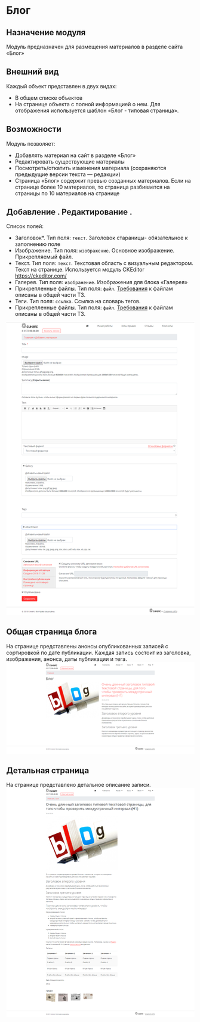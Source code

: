 # Блог
## Назначение модуля
Модуль предназначен для размещения материалов в разделе сайта «Блог»
## Внешний вид
Каждый объект представлен в двух видах:
- В общем списке объектов
- На странице объекта с полной информацией о нем. Для отображения используется шаблон «Блог - типовая страница».

## Возможности
Модуль позволяет:
- Добавлять материал на сайт в разделе «Блог»
- Редактировать существующие материалы
- Посмотреть/откатить изменения материала (сохраняются предыдущие версии текста — редакции)
- Страница «Блог» содержит превью созданных материалов. Если на странице более 10 материалов, то страница разбивается на страницы по 10 материалов на странице

## Добавление . Редактирование .
Список полей:
- Заголовок*. Тип поля: `текст`. Заголовок стараницы- обязательное к заполнению поле
- Изображение. Тип поля: `изображение`. Основное изображение. Прикрепляемый файл.
- Текст. Тип поля: `текст`. Текстовая область с визуальным редактором. Текст на странице. Используется модуль CKEditor <https://ckeditor.com/>
- Галерея. Тип поля: `изображение`. Изображения для блока «Галерея»
- Прикрепленные файлы. Тип поля: `файл`. [Требования][identifier] к файлам описаны в общей части ТЗ.
- Теги. Тип поля: `ссылка`. Ссылка на словарь тегов.
- Прикрепленные файлы. Тип поля: `файл`.  [Требования][identifier] к файлам описаны в общей части ТЗ.

[identifier]: https://github.com/synapse-studio/dogovor/blob/master/tz/openTZ.md#%D0%A2%D1%80%D0%B5%D0%B1%D0%BE%D0%B2%D0%B0%D0%BD%D0%B8%D1%8F-%D0%BA-%D1%85%D1%80%D0%B0%D0%BD%D0%B5%D0%BD%D0%B8%D1%8E-%D0%B4%D0%B0%D0%BD%D0%BD%D1%8B%D1%85

<img src="https://github.com/synapse-studio/helper/blob/master/tz/blog/blog.png">

## Общая страница блога 
На странице представлены анонсы опубликованных записей с сортировкой по дате публикации.
Каждая запись состоит из заголовка, изображения, анонса, даты публикации и тега.
<img src="https://github.com/synapse-studio/helper/blob/master/tz/blog/blog_1.png">

## Детальная страница
На странице представлено детальное описание записи. 
<img src="https://github.com/synapse-studio/helper/blob/master/tz/blog/blog_2.png">








